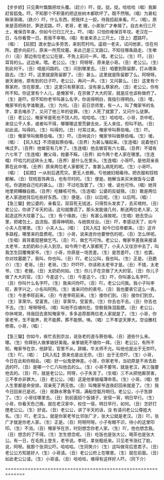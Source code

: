 <!-- { "loadSidebar": true } -->
【步步娇】只见黄叶飘飘把坟头覆。（赶介）吓，捉。捉。捉。哈哈哈（唱）我厮赶皆狐兔。吓。不知那个不积善的把这些树木都砍坏了。既不然哵。（唱）为甚松楸渐渐疎。（跌介）吓。什么东西，把我绊上一跤。待我拾起来看。吖。（唱）。原来是苔把砖封，笋迸泥路。吓，老哥，老 
嫂，小弟张广才奉揖了。自古未归三尺土，难保百年身。你如今已归三尺土。吓。（唱）只怕你难保百年坟。老汉在一日，与你看管一日。若我不幸哵。（唱）有谁来添上三尺土。（丑上）趱路吓。（唱）： 
【前腔】渡水登山多劳苦，来到荒村坞。遥观一老夫，试问他家，住在何所。趱步向前行，原来一所荒坟墓。来此己是三叉路口，不知往哪条路走。（生嗽介）（丑）那边有位老公公在彼，不免上前问一声。喂。老公公。（生）吓。（丑）耳背的么。这边来。喂。老公公。（生）阿呀呀，原来是小哥。（丑）老公公。（生）到此何干。（丑）咱是问路的。（生）问到哪里去。（丑）咱要到陈留郡，打从哪条路去。（生）吓。这里就是陈留郡了。（丑）甚么，这里就是陈留郡了么。阿呀呀。谢天谢地，原有到的日子吓。老公公，再问一声。（生）又问甚么。（丑）这里有个蔡家府，住在那里。（生）这里只有蔡家庄，没有甚么蔡家府。（丑）老公公，你有所不知。你这里有个人儿，是俺家爷，在京做了大大的官，就是庄也该称做府了。（生）是吓。但不知你老爷叫甚么名字。你说得明白，我指引得明白。（丑）嘿，俺家爷的名字谁敢道。（生）为何。（丑）前日京师里，有一人，叫了俺家爷的名字，拿去咯杀了，又问了他三年的徒罪。（生）人死了就罢了，又问什么徒罪。（丑）老公公，俺家爷是死也不饶人的。哈哈哈。（生）哈哈哈，小哥，京中呢，来往公干人多，或者叫不得，哪哪哪这里荒僻去处，无人来往，但叫不妨。（丑）如此说。叫得的。（生）叫得的。（丑）付耳过来。俺家爷叫蔡伯喈。（生）吓。（丑）俺家爷叫做蔡伯喈。（生）吓。（丑响说介）俺家爷叫做蔡伯喈。（生）嗳。（唱）： 
【风入松】不须提起蔡伯喈。（丑界）为甚么嚷起来。（生连唱）说着他们咦忒歹。（丑界）他做官有几年了。（生连唱）他去做官有六七载。（丑界）不错有六七年了（生连唱）撇父母，抛妻不睬。（丑界）如今两个老人家在哪里。（生连唱）吓哈兀的这砖头土堆。（丑界）是什么在里头。（生连唱）小哥吓。是他双亲丧葬在此中埋。（丑界）原来两位老人家都死了。害甚么病死的呢。（生）小哥吓。（唱）： 
【前腔】一从别后遇荒灾。更无人依赖。亏他媳妇相看待。把衣服和钗梳都解。（丑）钗梳首饰典当，也有尽时的。（生）便是。她解当来买米做饭与公婆吃。你道她自己吃的甚么。（丑）不过吃饭罢了。（生）嗳，说也可怜。（唱）她背地里把糟糠自捱。（丑界）吃糠咳可怜。（生连唱）公婆的反疑猜。（丑）敢是两位老人家道她背后吃些好东西。（生）便是。（丑）以后呢。（生）以后呵。（唱）： 
【急三鎗】她公婆的，亲看见，双双死无钱送，只得剪头发卖了，去买棺材。（丑）老公公，你讲了半天的话，这句就撒谎了。那头发能値几何，断送两位老人家，又起造这所大坟墓了么。（生）有个缘故。（丑）有甚么缘故呢。（生唱）她去空山里，把裙包土，血流指，感得神明助，与她筑坟台。（丑）吓，孝感动天了，如今小夫人在哪里。（生）小夫人么。（唱）： 
【风入松】如今已往帝都来。（丑）这许多路程，哪里来的盘费呢。（生）小哥，说来连你也要惨伤的呢。（丑）怎么样呢。（生唱）肩背着琵琶做乞丐。（丑）吖。做乞丐可怜。老公公，俺家爷差我来接请太老爷，太奶奶和小夫人到京。如今两个老人家都死了，小夫人又往京中去了，叫我怎生回覆俺家爷。（生）小哥，你原是一场苦差。（生）是苦差吓。（生）也罢。你对坟墓跪了，我叫，你也叫。（丑）吖。老公公叫，我也叫。（生）正是。（丑跪介）（生）老哥。（丑）老哥。（生）吓吓吓，你该称太老爷才是。（丑）不错，太老爷。（生）老嫂。（丑）太奶奶何如。（生）你儿子在京做了大大的官。（丑）你儿子做了大大的官。（生）今差这个。（丑）今差这个。（生）吓，你叫甚么名字吓。（丑）你叫什么名字吓。（生）我来问你吓。（丑）吖。老公公问我。我小子叫李旺，表字兴之，小名叫阿狗。（生）谁来问你的表号。（丑）我也要表它这么一表。（生）今差李旺前来。（丑）今差李旺前来。（生）接你们到。（丑）接你们到京。（生）享荣华。受富贵。（丑）享荣华。受富贵。（生）你去也不去。（丑）你去也不去。（生）呀呀呀呸。（唱）叫他不应魂何在。空敎我珠泪盈腮。（丑）老公公，你休啼哭，待我回去禀知俺家爷，多多追荐那两位老人家就是了。（生）小哥，你家老爷，生不能养，死不能葬，葬不能祭。咦。（唱）三不孝逆天罪大。空设醮枉修斋。小哥，（唱）： 

【急三鎗】你如今，疾忙去到京台，说张老的道与蔡伯喈。（丑）道些什么来。哪。（生）你拜别人做爹娘好美哉。亲爹娘死不値你一拜。（丑）老公公，有所不知，俺家爷在京，他辞官，官里不从。辞婚，牛太师不允。叫他也是出于无奈吓。（生）吖。（唱）： 
【风入松】原来也是出无奈。（丑）出于无奈吓。（生）小哥，今日在此和你相会。（唱）好一似鬼使神差。小哥，你家老爷，当初原是不肯去赴选的吓。（丑）是哪一个亡八叫他去的么。（生）小哥不要骂，就是老汉，再三强要他去的。（丑）吓。就是老公公。阿呀，小子失言了。（生唱）三不从把他厮禁害，三不孝亦非罪大。（丑）老公公。（唱）这是他爹娘福薄命乖。（生）小哥。（唱）想人生里都是命安排。双亲死了两无依。（丑）叫俺家爷连夜赶回来就是了。（生）我今日回来已是迟。（丑）夜静水寒鱼不饵，满船空载月明归。老公公，小子吿辞了。（生）小哥往哪里去。（丑）到前面招个饭铺子，安宿一宵，明日早行。（生）小哥，你看天色己晚，就在老汉家中，权住一宿，明日早行，如何。（丑）怎好打搅老公公。（生）好说。（丑）老公公，讲了半天的话，没 
有请问老公公尊姓大名。（生）吖。老汉么，就是你家老爷比邻张广才，张大公就是老汉。（丑）吖。张广才就是你老人家。（生）正是。（丑）阿呀阿呀。小子有眼不识，待小的这里叩叩。（生）不消。（丑）俺家爷在京，时刻想念你老人家。（生）吖，他也想念我。（丑）想念的了不得。（生）怎生想念呢。（丑）吃饭也是张大公，喝茶也是张大公。有一日，在毛厕上登东，老爷说。李旺，拿张粗纸来。只见老爷涨红了脸，说，阿呀。我那个张洞公吓。哈哈哈。（生同笑介）（生）这叫做背后思君子。（丑）老公公方知是好人（生）小哥请。（丑）老公公府上在哪里。（生）就在前面。（丑）如此老公公请。（生）小哥请。（丑）哈哈哈，难得有这样好人吓。（同下介） 

============================================================= 
